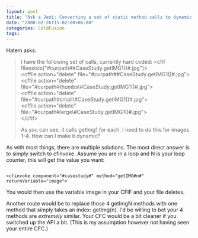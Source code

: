```yaml
---
layout: post
title: "Ask a Jedi: Converting a set of static method calls to dynamic calls"
date: "2008-02-26T15:02:00+06:00"
categories: ColdFusion 
tags: 
---
```


Hatem asks:

<blockquote>
<p>
I have the following set of calls, currently hard coded:
&lt;cfif fileexists("#curpath##CaseStudy.getIMG1()#.jpg")&gt;<br> 
 &lt;cffile action="delete" file="#curpath##CaseStudy.getIMG1()#.jpg"&gt;<br>
 &lt;cffile action="delete" file="#curpath#thumbs\#CaseStudy.getIMG1()#.jpg"&gt;<br> 
 &lt;cffile action="delete" file="#curpath#small\#CaseStudy.getIMG1()#.jpg"&gt;<br>
 &lt;cffile action="delete" file="#curpath#large\#CaseStudy.getIMG1()#.jpg"&gt;<br>
&lt;/cfif&gt;<br>

As you can see, it calls getImg1 for each. I need to do this for images 1-4. How can I make it dynamic?
</p>
</blockquote>

As with most things, there are multiple solutions. The most direct answer is to simply switch to cfinvoke. Assume you are in a loop and N is your loop counter, this will get the value you want:

<code>
&lt;cfinvoke component="#casestudy#" method="getIMG#n#" returnVariable="image"&gt;
</code>

You would then use the variable image in your CFIF and your file deletes.

Another route would be to replace those 4 getImgN methods with one method that simply takes an index: getImg(n). I'd be willing to bet your 4 methods are <i>extremely</i> similar. Your CFC would be a bit cleaner if you switched up the API a bit. (This is my assumption however not having seen your entire CFC.)